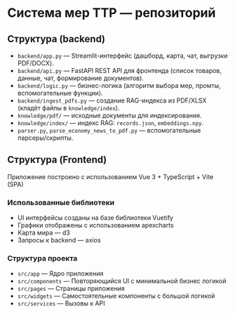 # Система мер ТТР — репозиторий

## Структура (backend)
- `backend/app.py` — Streamlit-интерфейс (дашборд, карта, чат, выгрузки PDF/DOCX).
- `backend/api.py` — FastAPI REST API для фронтенда (список товаров, данные, чат, формирование документов).
- `backend/logic.py` — бизнес-логика (алгоритм выбора мер, промты, вспомогательные функции).
- `backend/ingest_pdfs.py` — создание RAG-индекса из PDF/XLSX (кладёт файлы в `knowledge/index`).
- `knowledge/pdf/` — исходные документы для индексирования.
- `knowledge/index/` — индекс RAG: `records.json`, `embeddings.npy`.
- `parser.py`, `parse_economy_news_to_pdf.py` — вспомогательные парсеры/скрипты.


## Структура (Frontend)

Приложение построено с использованием Vue 3 + TypeScript + Vite (SPA)

### Использованные библиотеки
- UI интерфейсы созданы на базе библиотеки Vuetify
- Графики отображены с использованием apexcharts
- Карта мира — d3
- Запросы к backend — axios

### Структура проекта
- `src/app` — Ядро приложения
- `src/components` — Повторяющийся UI с минимальной бизнес логикой
- `src/pages` — Страницы приложения
- `src/widgets` — Самостоятельные компоненты с большой логикой
- `src/services` — Вызовы к API